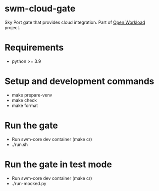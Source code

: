 # swm-cloud-gate

Sky Port gate that provides cloud integration.
Part of [Open Workload](http://openworkload.org) project.

# Requirements
  * python >= 3.9

# Setup and development commands
  * make prepare-venv
  * make check
  * make format

# Run the gate
  * Run swm-core dev container (make cr)
  * ./run.sh

# Run the gate in test mode
  * Run swm-core dev container (make cr)
  * ./run-mocked.py
